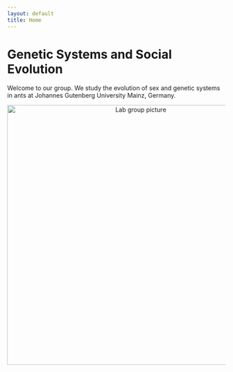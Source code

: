 ```yaml
---
layout: default
title: Home
---
```


# Genetic Systems and Social Evolution
Welcome to our group. We study the evolution of sex and genetic systems in ants at Johannes Gutenberg University Mainz, Germany.

<p style="text-align:center;">
  <img src="{{ '/assets/images/lab-photo.png' | relative_url }}" alt="Lab group picture" style="width:600px; height:auto;">
</p>

